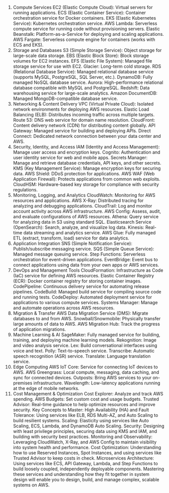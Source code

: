 1. Compute Services
EC2 (Elastic Compute Cloud): Virtual servers for running applications.
ECS (Elastic Container Service): Container orchestration service for Docker containers.
EKS (Elastic Kubernetes Service): Kubernetes orchestration service.
AWS Lambda: Serverless compute service for running code without provisioning servers.
Elastic Beanstalk: Platform-as-a-Service for deploying and scaling applications.
AWS Fargate: Serverless compute engine for containers (works with ECS and EKS).
2. Storage and Databases
S3 (Simple Storage Service): Object storage for large-scale data storage.
EBS (Elastic Block Store): Block storage volumes for EC2 instances.
EFS (Elastic File System): Managed file storage service for use with EC2.
Glacier: Long-term cold storage.
RDS (Relational Database Service): Managed relational database service (supports MySQL, PostgreSQL, SQL Server, etc.).
DynamoDB: Fully managed NoSQL database service.
Aurora: High-performance relational database compatible with MySQL and PostgreSQL.
Redshift: Data warehousing service for large-scale analytics.
Amazon DocumentDB: Managed MongoDB-compatible database service.
3. Networking & Content Delivery
VPC (Virtual Private Cloud): Isolated network environments for deploying AWS resources.
Elastic Load Balancing (ELB): Distributes incoming traffic across multiple targets.
Route 53: DNS web service for domain name resolution.
CloudFront: Content delivery network (CDN) for distributing content globally.
API Gateway: Managed service for building and deploying APIs.
Direct Connect: Dedicated network connection between your data center and AWS.
4. Security, Identity, and Access
IAM (Identity and Access Management): Manage user access and encryption keys.
Cognito: Authentication and user identity service for web and mobile apps.
Secrets Manager: Manage and retrieve database credentials, API keys, and other secrets.
KMS (Key Management Service): Manage encryption keys for securing data.
AWS Shield: DDoS protection for applications.
AWS WAF (Web Application Firewall): Protects applications from common web exploits.
CloudHSM: Hardware-based key storage for compliance with security regulations.
5. Monitoring, Logging, and Analytics
CloudWatch: Monitoring for AWS resources and applications.
AWS X-Ray: Distributed tracing for analyzing and debugging applications.
CloudTrail: Log and monitor account activity across AWS infrastructure.
AWS Config: Assess, audit, and evaluate configurations of AWS resources.
Athena: Query service for analyzing data in S3 using standard SQL.
Elasticsearch Service (OpenSearch): Search, analyze, and visualize log data.
Kinesis: Real-time data streaming and analytics service.
AWS Glue: Fully managed ETL (extract, transform, load) service for data analytics.
6. Application Integration
SNS (Simple Notification Service): Publish/subscribe messaging service.
SQS (Simple Queue Service): Managed message queuing service.
Step Functions: Serverless orchestration for event-driven applications.
EventBridge: Event bus to connect applications using data from your own apps or AWS services.
7. DevOps and Management Tools
CloudFormation: Infrastructure as Code (IaC) service for defining AWS resources.
Elastic Container Registry (ECR): Docker container registry for storing container images.
CodePipeline: Continuous delivery service for automating release pipelines.
CodeBuild: Managed build service for compiling source code and running tests.
CodeDeploy: Automated deployment service for applications to various compute services.
Systems Manager: Manage and automate operations across AWS resources.
8. Migration & Transfer
AWS Data Migration Service (DMS): Migrate databases to and from AWS.
Snowball/Snowmobile: Physically transfer large amounts of data to AWS.
AWS Migration Hub: Track the progress of application migrations.
9. Machine Learning & AI
SageMaker: Fully managed service for building, training, and deploying machine learning models.
Rekognition: Image and video analysis service.
Lex: Build conversational interfaces using voice and text.
Polly: Text-to-speech service.
Transcribe: Automatic speech recognition (ASR) service.
Translate: Language translation service.
10. Edge Computing
AWS IoT Core: Service for connecting IoT devices to AWS.
AWS Greengrass: Local compute, messaging, data caching, and sync for connected devices.
Outposts: Bring AWS services to your on-premises infrastructure.
Wavelength: Low-latency applications running at the edge of mobile networks.
11. Cost Management & Optimization
Cost Explorer: Analyze and track AWS spending.
AWS Budgets: Set custom cost and usage budgets.
Trusted Advisor: Real-time guidance to help optimize resources and improve security.
Key Concepts to Master:
High Availability (HA) and Fault Tolerance: Using services like ELB, RDS Multi-AZ, and Auto Scaling to build resilient systems.
Scaling: Elasticity using services like Auto Scaling, ECS, Lambda, and DynamoDB Auto Scaling.
Security: Designing with least privilege principles, securing data using KMS and IAM, and building with security best practices.
Monitoring and Observability: Leveraging CloudWatch, X-Ray, and AWS Config to maintain visibility into system health and performance.
Cost Optimization: Understanding how to use Reserved Instances, Spot Instances, and using services like Trusted Advisor to keep costs in check.
Microservices Architecture: Using services like ECS, API Gateway, Lambda, and Step Functions to build loosely coupled, independently deployable components.
Mastering these services and understanding how they fit together in system design will enable you to design, build, and manage complex, scalable systems on AWS.